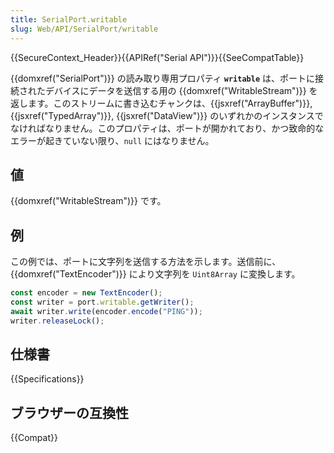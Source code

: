 ```yaml
---
title: SerialPort.writable
slug: Web/API/SerialPort/writable
---
```


{{SecureContext_Header}}{{APIRef("Serial API")}}{{SeeCompatTable}}

{{domxref("SerialPort")}} の読み取り専用プロパティ **`writable`** は、ポートに接続されたデバイスにデータを送信する用の {{domxref("WritableStream")}} を返します。このストリームに書き込むチャンクは、{{jsxref("ArrayBuffer")}}, {{jsxref("TypedArray")}}, {{jsxref("DataView")}} のいずれかのインスタンスでなければなりません。このプロパティは、ポートが開かれており、かつ致命的なエラーが起きていない限り、`null` にはなりません。

## 値

{{domxref("WritableStream")}} です。

## 例

この例では、ポートに文字列を送信する方法を示します。送信前に、{{domxref("TextEncoder")}} により文字列を `Uint8Array` に変換します。

```js
const encoder = new TextEncoder();
const writer = port.writable.getWriter();
await writer.write(encoder.encode("PING"));
writer.releaseLock();
```

## 仕様書

{{Specifications}}

## ブラウザーの互換性

{{Compat}}
